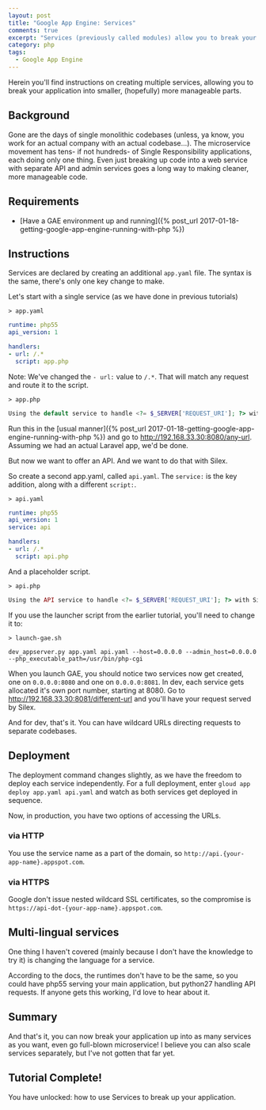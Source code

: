 ```yaml
---
layout: post
title: "Google App Engine: Services"
comments: true
excerpt: "Services (previously called modules) allow you to break your application into separate chunks, allowing for different frameworks or even different languages within one project."
category: php
tags:
  - Google App Engine
---
```


Herein you'll find instructions on creating multiple services, allowing you to break your application into smaller, (hopefully) more manageable parts.

## Background

Gone are the days of single monolithic codebases (unless, ya know, you work for an actual company with an actual codebase...). The microservice movement has tens- if not hundreds- of Single Responsibility applications, each doing only one thing.
Even just breaking up code into a web service with separate API and admin services goes a long way to making cleaner, more manageable code.  

## Requirements

* [Have a GAE environment up and running]({% post_url 2017-01-18-getting-google-app-engine-running-with-php %})

## Instructions

Services are declared by creating an additional `app.yaml` file. The syntax is the same, there's only one key change to make.

Let's start with a single service (as we have done in previous tutorials)

`> app.yaml`
```yaml
runtime: php55
api_version: 1

handlers:
- url: /.*
  script: app.php
```

Note: We've changed the `- url:` value to `/.*`. That will match any request and route it to the script.

`> app.php`
```php
Using the default service to handle <?= $_SERVER['REQUEST_URI']; ?> with Laravel
```

Run this in the [usual manner]({% post_url 2017-01-18-getting-google-app-engine-running-with-php %}) and go to http://192.168.33.30:8080/any-url. Assuming we had an actual Laravel app, we'd be done.

But now we want to offer an API. And we want to do that with Silex.
 
So create a second app.yaml, called `api.yaml`. The `service:` is the key addition, along with a different `script:`.

`> api.yaml`
```yaml
runtime: php55
api_version: 1
service: api

handlers:
- url: /.*
  script: api.php
```

And a placeholder script.

`> api.php`
```php
Using the API service to handle <?= $_SERVER['REQUEST_URI']; ?> with Silex
```

If you use the launcher script from the earlier tutorial, you'll need to change it to:

`> launch-gae.sh`
```
dev_appserver.py app.yaml api.yaml --host=0.0.0.0 --admin_host=0.0.0.0 --php_executable_path=/usr/bin/php-cgi
```

When you launch GAE, you should notice two services now get created, one on `0.0.0.0:8080` and one on `0.0.0.0:8081`. In dev, each service gets allocated it's own port number, starting at 8080. Go to http://192.168.33.30:8081/different-url and you'll have your request served by Silex.

And for dev, that's it. You can have wildcard URLs directing requests to separate codebases.

## Deployment

The deployment command changes slightly, as we have the freedom to deploy each service independently. For a full deployment, enter `gloud app deploy app.yaml api.yaml` and watch as both services get deployed in sequence.

Now, in production, you have two options of accessing the URLs.

### via HTTP

You use the service name as a part of the domain, so `http://api.{your-app-name}.appspot.com`.

### via HTTPS

Google don't issue nested wildcard SSL certificates, so the compromise is `https://api-dot-{your-app-name}.appspot.com`.

## Multi-lingual services

One thing I haven't covered (mainly because I don't have the knowledge to try it) is changing the language for a service.

According to the docs, the runtimes don't have to be the same, so you could have php55 serving your main application, but python27 handling API requests. If anyone gets this working, I'd love to hear about it.

## Summary

And that's it, you can now break your application up into as many services as you want, even go full-blown microservice! I believe you can also scale services separately, but I've not gotten that far yet.

## Tutorial Complete!

You have unlocked: how to use Services to break up your application.
